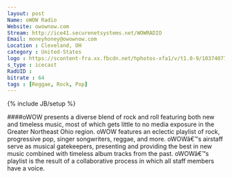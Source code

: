 ```yaml
---
layout: post
Name: oWOW Radio
Website: owownow.com 
Stream: http://ice41.securenetsystems.net/WOWRADIO 
Email: moneyhoney@owownow.com 
Location : Cleveland, OH
category : United-States
logo : https://scontent-fra.xx.fbcdn.net/hphotos-xfa1/v/t1.0-9/10374077_327909340740439_7837367725201503044_n.png?oh=f70ef327f021cf2b9dd820af4e3280f3&oe=55800082
s_type : icecast
RadUID : 
bitrate : 64
tags : [Reggae, Rock, Pop]
---
```

{% include JB/setup %}

####oWOW presents a diverse blend of rock and roll featuring both new and timeless music, most of which gets little to no media exposure in the Greater Northeast Ohio region. oWOW features an eclectic playlist of rock, progressive pop, singer songwriters, reggae, and more. oWOWâ€™s airstaff serve as musical gatekeepers, presenting and providing the best in new music combined with timeless album tracks from the past.  oWOWâ€™s playlist is the result of a collaborative process in which all staff members have a voice.